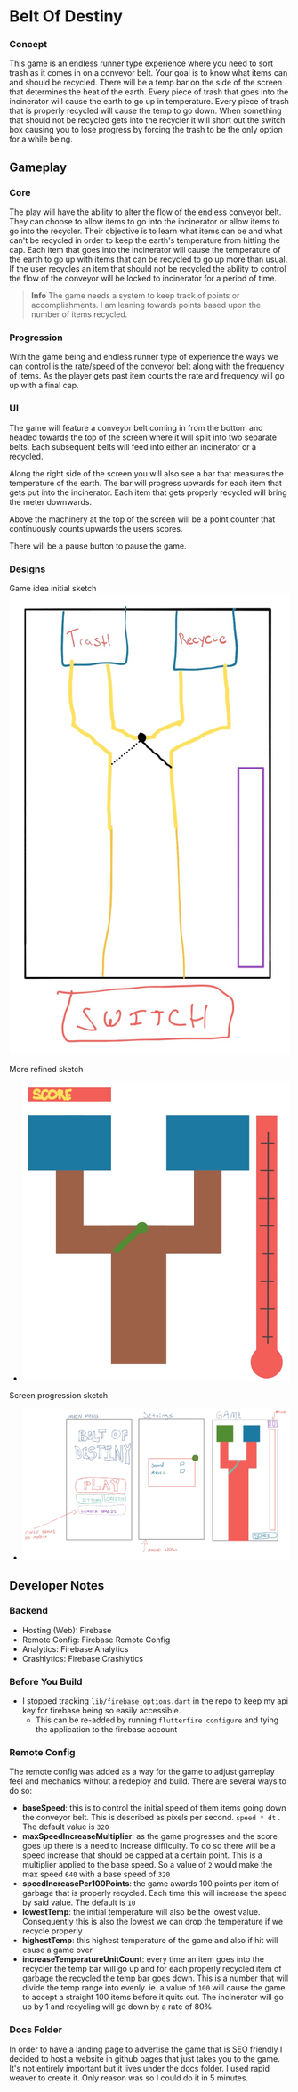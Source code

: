 # Belt Of Destiny

### Concept

This game is an endless runner type experience where you need to sort trash as it comes in on a conveyor belt. Your goal is to know what items can and should be recycled. There will be a temp bar on the side of the screen that determines the heat of the earth. Every piece of trash that goes into the incinerator will cause the earth to go up in temperature. Every piece of trash that is properly recycled will cause the temp to go down. When something that should not be recycled gets into the recycler it will short out the switch box causing you to lose progress by forcing the trash to be the only option for a while being.

## Gameplay

### Core

The play will have the ability to alter the flow of the endless conveyor belt. They can choose to allow items to go into the incinerator or allow items to go into the recycler. Their objective is to learn what items can be and what can't be recycled in order to keep the earth's temperature from hitting the cap. Each item that goes into the incinerator will cause the temperature of the earth to go up with items that can be recycled to go up more than usual. If the user recycles an item that should not be recycled the ability to control the flow of the conveyor will be locked to incinerator for a period of time.

> **Info**
> The game needs a system to keep track of points or accomplishments. I am leaning towards points based upon the number of items recycled.

### Progression

With the game being and endless runner type of experience the ways we can control is the rate/speed of the conveyor belt along with the frequency of items. As the player gets past item counts the rate and frequency will go up with a final cap.

### UI

The game will feature a conveyor belt coming in from the bottom and headed towards the top of the screen where it will split into two separate belts. Each subsequent belts will feed into either an incinerator or a recycled.

Along the right side of the screen you will also see a bar that measures the temperature of the earth. The bar will progress upwards for each item that gets put into the incinerator. Each item that gets properly recycled will bring the meter downwards.

Above the machinery at the top of the screen will be a point counter that continuously counts upwards the users scores.

There will be a pause button to pause the game.

### Designs

Game idea initial sketch
![game idea 1](/readme/game-idea-1.jpg)

More refined sketch

- ![game idea 2](/readme/game-idea-2.jpg)

Screen progression sketch

- ![game idea 3](/readme/game-idea-3.jpg)

## Developer Notes

### Backend

- Hosting (Web): Firebase
- Remote Config: Firebase Remote Config
- Analytics: Firebase Analytics
- Crashlytics: Firebase Crashlytics

### Before You Build

- I stopped tracking `lib/firebase_options.dart` in the repo to keep my api key for firebase being so easily accessible.
  - This can be re-added by running `flutterfire configure` and tying the application to the firebase account

### Remote Config

The remote config was added as a way for the game to adjust gameplay feel and mechanics without a redeploy and build. There are several ways to do so:

- **baseSpeed**: this is to control the initial speed of them items going down the conveyor belt. This is described as pixels per second. `speed * dt` . The default value is `320`
- **maxSpeedIncreaseMultiplier**: as the game progresses and the score goes up there is a need to increase difficulty. To do so there will be a speed increase that should be capped at a certain point. This is a multiplier applied to the base speed. So a value of `2` would make the max speed `640` with a base speed of `320`
- **speedIncreasePer100Points**: the game awards 100 points per item of garbage that is properly recycled. Each time this will increase the speed by said value. The default is `10`
- **lowestTemp**: the initial temperature will also be the lowest value. Consequently this is also the lowest we can drop the temperature if we recycle properly
- **highestTemp**: this highest temperature of the game and also if hit will cause a game over
- **increaseTemperatureUnitCount**: every time an item goes into the recycler the temp bar will go up and for each properly recycled item of garbage the recycled the temp bar goes down. This is a number that will divide the temp range into evenly. ie. a value of `100` will cause the game to accept a straight 100 items before it quits out. The incinerator will go up by 1 and recycling will go down by a rate of 80%.

### Docs Folder

In order to have a landing page to advertise the game that is SEO friendly I decided to host a website in github pages that just takes you to the game. It's not entirely important but it lives under the docs folder. I used rapid weaver to create it. Only reason was so I could do it in 5 minutes.
